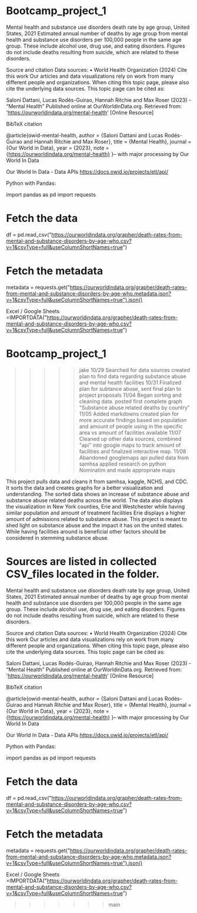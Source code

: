 # Bootcamp_project_1

Mental health and substance use disorders death rate by age group, United States, 2021
Estimated annual number of deaths by age group from mental health and substance use disorders per 100,000 people in the same age group. These include alcohol use, drug use, and eating disorders. Figures do not include deaths resulting from suicide, which are related to these disorders.


Source and citation
Data sources: 
•	World Health Organization (2024)
 Cite this work
Our articles and data visualizations rely on work from many different people and organizations. When citing this topic page, please also cite the underlying data sources. This topic page can be cited as:

Saloni Dattani, Lucas Rodés-Guirao, Hannah Ritchie and Max Roser (2023) - “Mental Health” Published online at OurWorldinData.org. Retrieved from: 'https://ourworldindata.org/mental-health' [Online Resource]

BibTeX citation

@article{owid-mental-health,
    author = {Saloni Dattani and Lucas Rodés-Guirao and Hannah Ritchie and Max Roser},
    title = {Mental Health},
    journal = {Our World in Data},
    year = {2023},
    note = {https://ourworldindata.org/mental-health}
}– with major processing by Our World In Data

Our World In Data - Data APIs
https://docs.owid.io/projects/etl/api/

Python with Pandas:

import pandas as pd
import requests

# Fetch the data
df = pd.read_csv("https://ourworldindata.org/grapher/death-rates-from-mental-and-substance-disorders-by-age-who.csv?v=1&csvType=full&useColumnShortNames=true")

# Fetch the metadata
metadata = requests.get("https://ourworldindata.org/grapher/death-rates-from-mental-and-substance-disorders-by-age-who.metadata.json?v=1&csvType=full&useColumnShortNames=true").json()

Excel / Google Sheets
=IMPORTDATA("https://ourworldindata.org/grapher/death-rates-from-mental-and-substance-disorders-by-age-who.csv?v=1&csvType=full&useColumnShortNames=true")
# Bootcamp_project_1
>>>>> jake
10/29 Searched for data sources created plan to find data regarding substance abuse and mental health facilities
10/31 Finalized plan for subtance abuse, sent final plan to project proposals
11/04 Began sorting and cleaning data. posted first complete graph "Substance abuse related deaths by country"
11/05 Added markdowns created plan for more accurate findings based on population and amount of people using in the specific area vs amount of facilities available
11/07 Cleaned up other data sources, combined "api" into google maps to track amount of facilities and finalized interactive map.
11/08 Abandoned googlemaps api pulled data from samhsa applied research on python Nominatim and made appropriate maps

This project pulls data and cleans it from samhsa, kaggle, NCHS, and CDC. It sorts the data and creates graphs for a better visualization and understanding. 
The sorted data shows an increase of substance abuse and substance abuse related deaths across the world. The data also displays the visualization in New York counties, 
Erie and Westchester while having similar population and amount of treatment facilities Erie displays a higher amount of admissions related to substance abuse. 
This project is meant to shed light on substance abuse and the impact it has on the united states. While having facilities around is beneficial other factors should be considered
in stemming substance abuse. 

Sources are listed in collected CSV_files located in the folder.
=======

Mental health and substance use disorders death rate by age group, United States, 2021
Estimated annual number of deaths by age group from mental health and substance use disorders per 100,000 people in the same age group. These include alcohol use, drug use, and eating disorders. Figures do not include deaths resulting from suicide, which are related to these disorders.


Source and citation
Data sources: 
•	World Health Organization (2024)
 Cite this work
Our articles and data visualizations rely on work from many different people and organizations. When citing this topic page, please also cite the underlying data sources. This topic page can be cited as:

Saloni Dattani, Lucas Rodés-Guirao, Hannah Ritchie and Max Roser (2023) - “Mental Health” Published online at OurWorldinData.org. Retrieved from: 'https://ourworldindata.org/mental-health' [Online Resource]

BibTeX citation

@article{owid-mental-health,
    author = {Saloni Dattani and Lucas Rodés-Guirao and Hannah Ritchie and Max Roser},
    title = {Mental Health},
    journal = {Our World in Data},
    year = {2023},
    note = {https://ourworldindata.org/mental-health}
}– with major processing by Our World In Data

Our World In Data - Data APIs
https://docs.owid.io/projects/etl/api/

Python with Pandas:

import pandas as pd
import requests

# Fetch the data
df = pd.read_csv("https://ourworldindata.org/grapher/death-rates-from-mental-and-substance-disorders-by-age-who.csv?v=1&csvType=full&useColumnShortNames=true")

# Fetch the metadata
metadata = requests.get("https://ourworldindata.org/grapher/death-rates-from-mental-and-substance-disorders-by-age-who.metadata.json?v=1&csvType=full&useColumnShortNames=true").json()

Excel / Google Sheets
=IMPORTDATA("https://ourworldindata.org/grapher/death-rates-from-mental-and-substance-disorders-by-age-who.csv?v=1&csvType=full&useColumnShortNames=true")

>>>>>>> main

